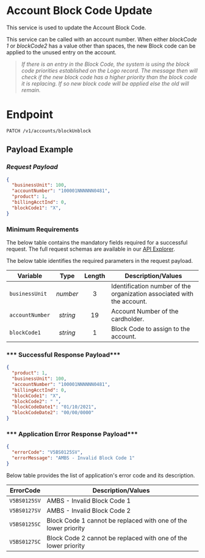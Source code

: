 # Account Block Code Update

This service is used to update the Account Block Code.

This service can be called with an account number. When either *blockCode 1* or *blockCode2* has a value other than spaces, the new Block code can be applied to the unused entry on the account. 
> *If there is an entry in the Block Code, the system is using the block code priorities established on the Logo record. The message then will check if the new block code has a higher priority than the block code it is replacing. If so new block code will be applied else the old will remain.* 


# Endpoint
`PATCH /v1/accounts/blockUnblock`


## Payload Example


### ***Request Payload***

```json
{
  "businessUnit": 100,
  "accountNumber": "100001NNNNNN0481",
  "product": 1,
  "billingAcctInd": 0,
  "blockCode1": "X",
}
```

### Minimum Requirements
The below table contains the mandatory fields required for a successful request. The full request schemas are available in our [API Explorer](../api/?type=patch&path=/accounts/blockUnblock).

The below table identifies the required parameters in the request payload.

| Variable | Type | Length | Description/Values |
| -------- | :--: | :------------: | ------------------ |
| `businessUnit` | *number* | 3 | Identification number of the organization associated with the account. |
| `accountNumber` | *string* | 19 | Account Number of the cardholder. | 
| `blockCode1` | *string* | 1 | Block Code to assign to the account. |



### *** Successful Response  Payload***


```json
{
  "product": 1,
  "businessUnit": 100,
  "accountNumber": "100001NNNNNN0481",
  "billingAcctInd": 0,
  "blockCode1": "X",
  "blockCode2": " ",
  "blockCodeDate1": "01/10/2021",
  "blockCodeDate2": "00/00/0000"
}
```

### *** Application Error Response  Payload***

```json
{
  "errorCode": "V5BS0125SV",
  "errorMessage": "AMBS - Invalid Block Code 1"  
}
```
Below table provides the list of application's error code and its description. 

| ErrorCode |  Description/Values |
| --------  | ------------------ |
| `V5BS0125SV` | AMBS - Invalid Block Code 1 |
| `V5BS0127SV` | AMBS - Invalid Block Code 2 |
| `V5BS0125SC` | Block Code 1 cannot be replaced with one of the lower priority |  
| `V5BS0127SC` | Block Code 2 cannot be replaced with one of the lower priority |
